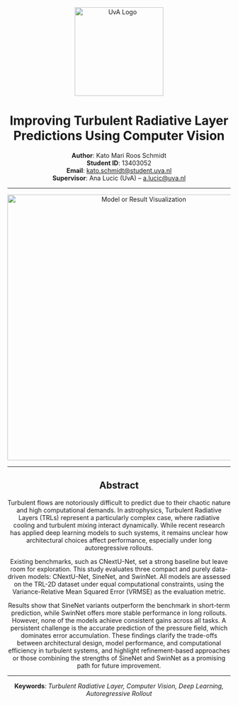 <div align="center">

<img src="https://www.uva.nl/binaries/content/gallery/uva/logo-uva.png" alt="UvA Logo" width="200"/>

# Improving Turbulent Radiative Layer Predictions Using Computer Vision

**Author**: Kato Mari Roos Schmidt  
**Student ID**: 13403052  
**Email**: kato.schmidt@student.uva.nl  
**Supervisor**: Ana Lucic (UvA) – a.lucic@uva.nl

---

<img src="Data_Science_Thesis/example_image.jpeg" alt="Model or Result Visualization" width="600"/>

---

## Abstract

Turbulent flows are notoriously difficult to predict due to their chaotic nature and high computational demands. In astrophysics, Turbulent Radiative Layers (TRLs) represent a particularly complex case, where radiative cooling and turbulent mixing interact dynamically. While recent research has applied deep learning models to such systems, it remains unclear how architectural choices affect performance, especially under long autoregressive rollouts.

Existing benchmarks, such as CNextU-Net, set a strong baseline but leave room for exploration. This study evaluates three compact and purely data-driven models: CNextU-Net, SineNet, and SwinNet. All models are assessed on the TRL-2D dataset under equal computational constraints, using the Variance-Relative Mean Squared Error (VRMSE) as the evaluation metric.

Results show that SineNet variants outperform the benchmark in short-term prediction, while SwinNet offers more stable performance in long rollouts. However, none of the models achieve consistent gains across all tasks. A persistent challenge is the accurate prediction of the pressure field, which dominates error accumulation. These findings clarify the trade-offs between architectural design, model performance, and computational efficiency in turbulent systems, and highlight refinement-based approaches or those combining the strengths of SineNet and SwinNet as a promising path for future improvement.

---

**Keywords**: *Turbulent Radiative Layer, Computer Vision, Deep Learning, Autoregressive Rollout*

</div>
